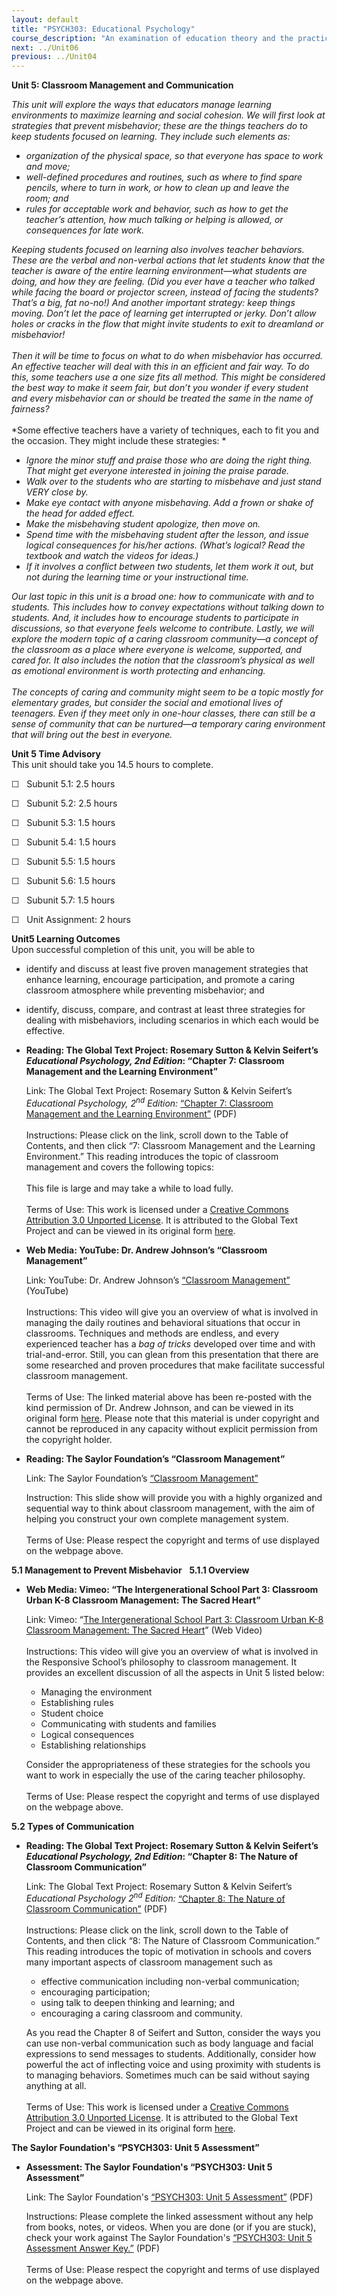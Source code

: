 ```yaml
---
layout: default
title: "PSYCH303: Educational Psychology"
course_description: "An examination of education theory and the practicalities of classroom life, designed to teach how to structure educational systems in order to meet the mental and emotional needs of students."
next: ../Unit06
previous: ../Unit04
---
```

**Unit 5: Classroom Management and Communication** <span id="5"></span> 

*This unit will explore the ways that educators manage learning
environments to maximize learning and social cohesion. We will first
look at strategies that prevent misbehavior; these are the things
teachers do to keep students focused on learning. They include such
elements as:*

-   *organization of the physical space, so that everyone has space to
    work and move;*
-   *well-defined procedures and routines, such as where to find spare
    pencils, where to turn in work, or how to clean up and leave the
    room; and*
-   *rules for acceptable work and behavior, such as how to get the
    teacher’s attention, how much talking or helping is allowed, or
    consequences for late work.*

*Keeping students focused on learning also involves teacher behaviors.
These are the verbal and non-verbal actions that let students know that
the teacher is aware of the entire learning environment—what students
are doing, and how they are feeling. (Did you ever have a teacher who
talked while facing the board or projector screen, instead of facing the
students? That’s a big, fat no-no!) And another important strategy: keep
things moving. Don’t let the pace of learning get interrupted or jerky.
Don’t allow holes or cracks in the flow that might invite students to
exit to dreamland or misbehavior!*  
     
 *Then it will be time to focus on what to do when misbehavior has
occurred. An effective teacher will deal with this in an efficient and
fair way. To do this, some teachers use a one size fits all method. This
might be considered the best way to make it seem fair, but don’t you
wonder if every student and every misbehavior can or should be treated
the same in the name of fairness?*  
     
 *Some effective teachers have a variety of techniques, each to fit you
and the occasion. They might include these strategies: *

-   *Ignore the minor stuff and praise those who are doing the right
    thing. That might get everyone interested in joining the praise
    parade.*
-   *Walk over to the students who are starting to misbehave and just
    stand VERY close by.*
-   *Make eye contact with anyone misbehaving. Add a frown or shake of
    the head for added effect.*
-   *Make the misbehaving student apologize, then move on.*
-   *Spend time with the misbehaving student after the lesson, and issue
    logical consequences for his/her actions. (What’s logical? Read the
    textbook and watch the videos for ideas.)*
-   *If it involves a conflict between two students, let them work it
    out, but not during the learning time or your instructional time.*

*Our last topic in this unit is a broad one: how to communicate with and
to students. This includes how to convey expectations without talking
down to students. And, it includes how to encourage students to
participate in discussions, so that everyone feels welcome to
contribute. Lastly, we will explore the modern topic of a caring
classroom community—a concept of the classroom as a place where everyone
is welcome, supported, and cared for. It also includes the notion that
the classroom’s physical as well as emotional environment is worth
protecting and enhancing.*  
     
 *The concepts of caring and community might seem to be a topic mostly
for elementary grades, but consider the social and emotional lives of
teenagers. Even if they meet only in one-hour classes, there can still
be a sense of community that can be nurtured—a temporary caring
environment that will bring out the best in everyone.*

**Unit 5 Time Advisory**  
This unit should take you 14.5 hours to complete.  
  
 ☐   Subunit 5.1: 2.5 hours  
  
 ☐   Subunit 5.2: 2.5 hours  
  
 ☐   Subunit 5.3: 1.5 hours  
  
 ☐   Subunit 5.4: 1.5 hours  
  
 ☐   Subunit 5.5: 1.5 hours  
  
 ☐   Subunit 5.6: 1.5 hours  
  
 ☐   Subunit 5.7: 1.5 hours  
  
 ☐   Unit Assignment: 2 hours

**Unit5 Learning Outcomes**  
Upon successful completion of this unit, you will be able to

-   identify and discuss at least five proven management strategies that
    enhance learning, encourage participation, and promote a caring
    classroom atmosphere while preventing misbehavior; and
-   identify, discuss, compare, and contrast at least three strategies
    for dealing with misbehaviors, including scenarios in which each
    would be effective.

-   **Reading: The Global Text Project: Rosemary Sutton & Kelvin
    Seifert’s *Educational Psychology, 2nd Edition*: “Chapter 7:
    Classroom Management and the Learning Environment”**

    Link: The Global Text Project: Rosemary Sutton & Kelvin Seifert’s
    *Educational Psychology, 2<sup>nd</sup> Edition:* [“Chapter 7:
    Classroom Management and the Learning
    Environment”](https://resources.saylor.org/wwwresources/archived/site/wp-content/uploads/2012/06/Educational-Psychology.pdf)
    (PDF)  
        
     Instructions: Please click on the link, scroll down to the Table of
    Contents, and then click “7: Classroom Management and the Learning
    Environment.” This reading introduces the topic of classroom
    management and covers the following topics:  
        
     This file is large and may take a while to load fully.  
        
     Terms of Use: This work is licensed under a [Creative Commons
    Attribution 3.0 Unported
    License](http://creativecommons.org/licenses/by/3.0/). It is
    attributed to the Global Text Project and can be viewed in its
    original
    form [here](https://resources.saylor.org/wwwresources/archived/site/wp-content/uploads/2012/06/Educational-Psychology.pdf). 

-   **Web Media: YouTube: Dr. Andrew Johnson’s “Classroom Management”**

    Link: YouTube: Dr. Andrew Johnson’s [“Classroom
    Management”](http://www.youtube.com/watch?v=GmgUd2YFydE) (YouTube)  
        
     Instructions: This video will give you an overview of what is
    involved in managing the daily routines and behavioral situations
    that occur in classrooms. Techniques and methods are endless, and
    every experienced teacher has a *bag of tricks* developed over time
    and with trial-and-error. Still, you can glean from this
    presentation that there are some researched and proven procedures
    that make facilitate successful classroom management.  
        
     Terms of Use: The linked material above has been re-posted with the
    kind permission of Dr. Andrew Johnson, and can be viewed in its
    original form [here](http://www.youtube.com/watch?v=ShdlPBsEcbM).
    Please note that this material is under copyright and cannot be
    reproduced in any capacity without explicit permission from the
    copyright holder.

-   **Reading: The Saylor Foundation’s “Classroom Management”**

    Link: The Saylor Foundation’s [“Classroom
    Management”](http://www.youtube.com/watch?v=MQSt_QDzVqA)   
      
     Instruction: This slide show will provide you with a highly
    organized and sequential way to think about classroom management,
    with the aim of helping you construct your own complete management
    system.  
        
     Terms of Use: Please respect the copyright and terms of use
    displayed on the webpage above.

**5.1 Management to Prevent Misbehavior** <span id="5.1"></span> 
**5.1.1 Overview** <span id="5.1.1"></span> 
-   **Web Media: Vimeo: “The Intergenerational School Part 3: Classroom
    Urban K-8 Classroom Management: The Sacred Heart”**

    Link: Vimeo: “[The Intergenerational School Part 3: Classroom Urban
    K-8 Classroom Management: The Sacred
    Heart](http://vimeo.com/21049250)” (Web Video)  
        
     Instructions: This video will give you an overview of what is
    involved in the Responsive School’s philosophy to classroom
    management. It provides an excellent discussion of all the aspects
    in Unit 5 listed below:

    -   Managing the environment
    -   Establishing rules
    -   Student choice
    -   Communicating with students and families
    -   Logical consequences
    -   Establishing relationships<span
        style="font-size: 12px;"> </span>

    Consider the appropriateness of these strategies for the schools you
    want to work in especially the use of the caring teacher
    philosophy.  
        
     Terms of Use: Please respect the copyright and terms of use
    displayed on the webpage above.

**5.2 Types of Communication** <span id="5.2"></span> 
-   **Reading: The Global Text Project: Rosemary Sutton & Kelvin
    Seifert’s *Educational Psychology, 2nd Edition*: “Chapter 8: The
    Nature of Classroom Communication”**

    Link: The Global Text Project: Rosemary Sutton & Kelvin Seifert’s
    *Educational Psychology 2<sup>nd</sup> Edition:* [“Chapter 8: The
    Nature of Classroom
    Communication”](https://resources.saylor.org/wwwresources/archived/site/wp-content/uploads/2012/06/Educational-Psychology.pdf)
    (PDF)  
        
     Instructions: Please click on the link, scroll down to the Table of
    Contents, and then click “8: The Nature of Classroom Communication.”
    This reading introduces the topic of motivation in schools and
    covers many important aspects of classroom management such as

    -   effective communication including non-verbal communication;
    -   encouraging participation;
    -   using talk to deepen thinking and learning; and
    -   encouraging a caring classroom and community.

    As you read the Chapter 8 of Seifert and Sutton, consider the ways
    you can use non-verbal communication such as body language and
    facial expressions to send messages to students. Additionally,
    consider how powerful the act of inflecting voice and using
    proximity with students is to managing behaviors. Sometimes much can
    be said without saying anything at all.  
        
     Terms of Use: This work is licensed under a [Creative Commons
    Attribution 3.0 Unported
    License](http://creativecommons.org/licenses/by/3.0/). It is
    attributed to the Global Text Project and can be viewed in its
    original
    form [here](https://resources.saylor.org/wwwresources/archived/site/wp-content/uploads/2012/06/Educational-Psychology.pdf). 

**The Saylor Foundation's “PSYCH303: Unit 5 Assessment”** <span
id="5.3"></span> 
-   **Assessment: The Saylor Foundation's “PSYCH303: Unit 5
    Assessment”**

    Link: The Saylor Foundation's [“PSYCH303: Unit 5
    Assessment”](https://resources.saylor.org/wwwresources/archived/site/wp-content/uploads/2012/08/PSYCH303-Unit-5-Assessment.pdf)
    (PDF)  
      
     Instructions: Please complete the linked assessment without any
    help from books, notes, or videos. When you are done (or if you are
    stuck), check your work against The Saylor Foundation's [“PSYCH303:
    Unit 5 Assessment Answer
    Key.”](https://resources.saylor.org/wwwresources/archived/site/wp-content/uploads/2012/08/PSYCH303-Unit-5-Assessment-Answer-Key1.pdf)
    (PDF)  
        
     Terms of Use: Please respect the copyright and terms of use
    displayed on the webpage above. 


